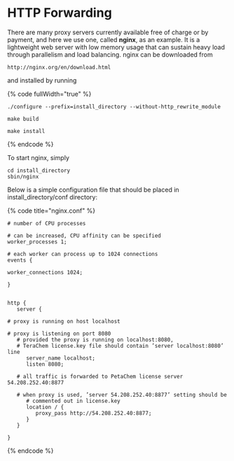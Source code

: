 # HTTP Forwarding

There are many proxy servers currently available free of charge or by payment, and here we use one, called **nginx**, as an example. It is a lightweight web server with low memory usage that can sustain heavy load through parallelism and load balancing. nginx can be downloaded from&#x20;

```
http://nginx.org/en/download.html
```

and installed by running

{% code fullWidth="true" %}
```
./configure --prefix=install_directory --without-http_rewrite_module
make build
make install
```
{% endcode %}

To start nginx, simply

```
cd install_directory
sbin/nginx
```

Below is a simple configuration file that should be placed in install\_directory/conf directory:

{% code title="nginx.conf" %}
```
# number of CPU processes
# can be increased, CPU affinity can be specified
worker_processes 1;

# each worker can process up to 1024 connections
events {
   worker_connections 1024;
}

http {
   server {
   # proxy is running on host localhost
   # proxy is listening on port 8080
   # provided the proxy is running on localhost:8080,
   # TeraChem license.key file should contain ’server localhost:8080’ line
      server_name localhost;
      listen 8080;
      # all traffic is forwarded to PetaChem license server 54.208.252.40:8877
      # when proxy is used, ’server 54.208.252.40:8877’ setting should be
      # commented out in license.key
      location / {
         proxy_pass http://54.208.252.40:8877;
      }
   }
}
```
{% endcode %}

